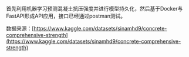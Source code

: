 首先利用机器学习预测混凝土抗压强度并进行模型持久化，然后基于Docker与FastAPI形成API应用，接口已经通过postman测试。

数据来源：[https://www.kaggle.com/datasets/sinamhd9/concrete-comprehensive-strength](https://www.kaggle.com/datasets/sinamhd9/concrete-comprehensive-strength)

